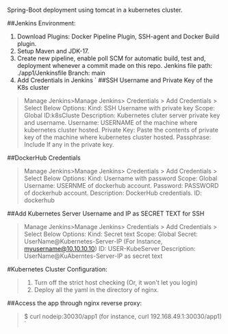 Spring-Boot deployment using tomcat in a kubernetes cluster. 

##Jenkins Environment:
1. Download Plugins: Docker Pipeline Plugin, SSH-agent and Docker Build plugin.
2. Setup Maven and JDK-17.
3. Create new pipeline, enable poll SCM for automatic build, test and, deployment whenever a commit made on this repo.
   Jenkins file path: ./app1/Jenkinsfile
   Branch: main
4. Add Credentials in Jenkins
`
##SSH Username and Private Key of the K8s cluster 
>Manage Jenkins>Manage Jenkins> Credentials > Add Credentials > Select Below Options:
>Kind: SSH Username with private key
>Scope: Global
>ID:k8sCluste
>Description: Kubernetes cluter server private key and username.
>Username: USERNAME of the machine where kubernetes cluster hosted.
>Private Key: Paste the contents of private key of the machine where kubernetes cluster hosted.
>Passphrase: Include If any in the private key.

##DockerHub Credentials
>Manage Jenkins>Manage Jenkins> Credentials > Add Credentials > Select Below Options:
>Kind: Username with password
>Scope: Global
>Username: USERNME of dockerhub account.
>Password: PASSWORD of dockerhub account.
>Description: DockerHub credentials.
>ID: dockerhub

##Add Kubernetes Server Username and IP as SECRET TEXT for SSH
>Manage Jenkins>Manage Jenkins> Credentials > Add Credentials > Select Below Options:
>Kind: Secret text
>Scope: Global
>Secret: UserName@Kubernetes-Server-IP (For Instance, myusername@10.10.10.10)
>ID: USER-KubeServer
>Description: UserName@KuAberntes-Server-IP as secret text

#Kubernetes Cluster Configuration:
>1. Turn off the strict host checking (Or, it won't let you login)
>2. Deploy all the  yaml in the directory of nginx.

##Access the app through nginx reverse proxy:
>$ curl nodeip:30030/app1 (for instance, curl 192.168.49.1:30030/app1)
`